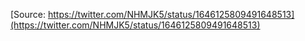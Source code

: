 [Source: https://twitter.com/NHMJK5/status/1646125809491648513](https://twitter.com/NHMJK5/status/1646125809491648513)